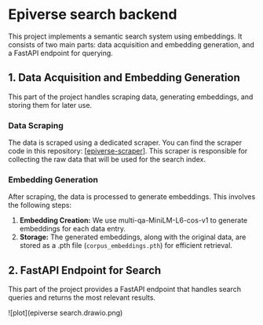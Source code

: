 # Epiverse search backend

This project implements a semantic search system using embeddings. It consists of two main parts: data acquisition and embedding generation, and a FastAPI endpoint for querying.

## 1. Data Acquisition and Embedding Generation

This part of the project handles scraping data, generating embeddings, and storing them for later use.

### Data Scraping

The data is scraped using a dedicated scraper.  You can find the scraper code in this repository: [[epiverse-scraper]([url](https://github.com/epiverse-connect/epiverse-scraper))].  This scraper is responsible for collecting the raw data that will be used for the search index.

### Embedding Generation

After scraping, the data is processed to generate embeddings.  This involves the following steps:

1. **Embedding Creation:**  We use multi-qa-MiniLM-L6-cos-v1 to generate embeddings for each data entry.
2. **Storage:** The generated embeddings, along with the original data, are stored as a .pth file (`corpus_embeddings.pth`) for efficient retrieval. 


## 2. FastAPI Endpoint for Search
This part of the project provides a FastAPI endpoint that handles search queries and returns the most relevant results.

![plot](epiverse search.drawio.png)

